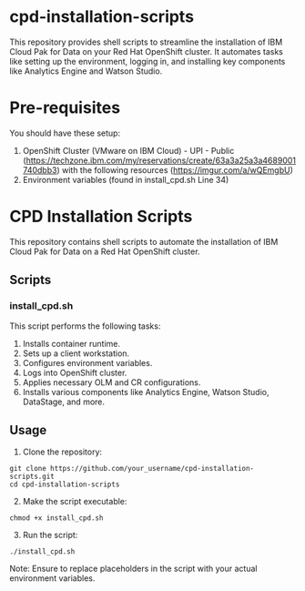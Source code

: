 # cpd-installation-scripts
This repository provides shell scripts to streamline the installation of IBM Cloud Pak for Data on your Red Hat OpenShift cluster.  It automates tasks like setting up the environment, logging in, and installing key components like Analytics Engine and Watson Studio.

# Pre-requisites
You should have these setup:
1. OpenShift Cluster (VMware on IBM Cloud) - UPI - Public (https://techzone.ibm.com/my/reservations/create/63a3a25a3a4689001740dbb3) with the following resources (https://imgur.com/a/wQEmgbU)
3. Environment variables (found in install_cpd.sh Line 34)

# CPD Installation Scripts

This repository contains shell scripts to automate the installation of IBM Cloud Pak for Data on a Red Hat OpenShift cluster.

## Scripts

### install_cpd.sh

This script performs the following tasks:
1. Installs container runtime.
2. Sets up a client workstation.
3. Configures environment variables.
4. Logs into OpenShift cluster.
5. Applies necessary OLM and CR configurations.
6. Installs various components like Analytics Engine, Watson Studio, DataStage, and more.

## Usage
1. Clone the repository:
```
git clone https://github.com/your_username/cpd-installation-scripts.git
cd cpd-installation-scripts
```

2. Make the script executable:
```
chmod +x install_cpd.sh
```

3. Run the script:
```
./install_cpd.sh
```

Note: Ensure to replace placeholders in the script with your actual environment variables.
